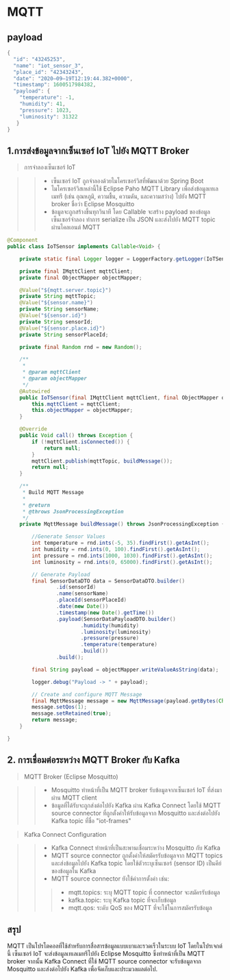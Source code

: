 # MQTT
## payload
```java
{
  "id": "43245253",
  "name": "iot_sensor_3",
  "place_id": "42343243",
  "date": "2020–09–19T12:19:44.382+0000",
  "timestamp": 1600517984382,
  "payload": {
    "temperature": -1,
    "humidity": 41,
    "pressure": 1023,
    "luminosity": 31322
   }
}
```

## 1.การส่งข้อมูลจากเซ็นเซอร์ IoT ไปยัง MQTT Broker
> การจำลองเซ็นเซอร์ IoT

>> - เซ็นเซอร์ IoT ถูกจำลองด้วยไมโครเซอร์วิสที่พัฒนาด้วย Spring Boot
>> - ไมโครเซอร์วิสเหล่านี้ใช้ Eclipse Paho MQTT Library เพื่อส่งข้อมูลเทเลเมทรี (เช่น อุณหภูมิ, ความชื้น, ความดัน, และความสว่าง) ไปยัง MQTT broker ชื่อว่า Eclipse Mosquitto
>> - ข้อมูลจะถูกสร้างขึ้นทุกวินาที โดย Callable จะสร้าง payload ของข้อมูลเซ็นเซอร์จำลอง ทำการ serialize เป็น JSON และส่งไปยัง MQTT topic ผ่านไคลเอนต์ MQTT

```java
@Component
public class IoTSensor implements Callable<Void> {

    private static final Logger logger = LoggerFactory.getLogger(IoTSensor.class);

    private final IMqttClient mqttClient;
    private final ObjectMapper objectMapper;

    @Value("${mqtt.server.topic}")
    private String mqttTopic;
    @Value("${sensor.name}")
    private String sensorName;
    @Value("${sensor.id}")
    private String sensorId;
    @Value("${sensor.place.id}")
    private String sensorPlaceId;

    private final Random rnd = new Random();

    /**
     *
     * @param mqttClient
     * @param objectMapper
     */
    @Autowired
    public IoTSensor(final IMqttClient mqttClient, final ObjectMapper objectMapper) {
        this.mqttClient = mqttClient;
        this.objectMapper = objectMapper;
    }

    @Override
    public Void call() throws Exception {
        if (!mqttClient.isConnected()) {
            return null;
        }
        mqttClient.publish(mqttTopic, buildMessage());
        return null;
    }

    /**
     * Build MQTT Message
     *
     * @return
     * @throws JsonProcessingException
     */
    private MqttMessage buildMessage() throws JsonProcessingException {

        //Generate Sensor Values
        int temperature = rnd.ints(-5, 35).findFirst().getAsInt();
        int humidity = rnd.ints(0, 100).findFirst().getAsInt();
        int pressure = rnd.ints(1000, 1030).findFirst().getAsInt();
        int luminosity = rnd.ints(0, 65000).findFirst().getAsInt();

        // Generate Payload
        final SensorDataDTO data = SensorDataDTO.builder()
                .id(sensorId)
                .name(sensorName)
                .placeId(sensorPlaceId)
                .date(new Date())
                .timestamp(new Date().getTime())
                .payload(SensorDataPayloadDTO.builder()
                        .humidity(humidity)
                        .luminosity(luminosity)
                        .pressure(pressure)
                        .temperature(temperature)
                        .build())
                .build();

        final String payload = objectMapper.writeValueAsString(data);

        logger.debug("Payload -> " + payload);

        // Create and configure MQTT Message
        final MqttMessage message = new MqttMessage(payload.getBytes(Charset.forName("UTF-8")));
        message.setQos(1);
        message.setRetained(true);
        return message;
    }

}
```

## 2. การเชื่อมต่อระหว่าง MQTT Broker กับ Kafka
> MQTT Broker (Eclipse Mosquitto)

>> - Mosquitto ทำหน้าที่เป็น MQTT broker รับข้อมูลจากเซ็นเซอร์ IoT ที่ส่งมาผ่าน MQTT client
>> - ข้อมูลที่ได้รับจะถูกส่งต่อไปยัง Kafka ผ่าน Kafka Connect โดยใช้ MQTT source connector ที่ถูกตั้งค่าให้รับข้อมูลจาก Mosquitto และส่งต่อไปยัง Kafka topic ที่ชื่อ "iot-frames"

> Kafka Connect Configuration

>> - Kafka Connect ทำหน้าที่เป็นสะพานเชื่อมระหว่าง Mosquitto กับ Kafka
>> - MQTT source connector ถูกตั้งค่าให้สมัครรับข้อมูลจาก MQTT topics และส่งข้อมูลไปยัง Kafka topic โดยใช้ตัวระบุเซ็นเซอร์ (sensor ID) เป็นคีย์ของข้อมูลใน Kafka
>> - MQTT source connector ยังใช้ค่าการตั้งค่า เช่น:
>>> -  mqtt.topics: ระบุ MQTT topic ที่ connector จะสมัครรับข้อมูล
>>> - kafka.topic: ระบุ Kafka topic ที่จะเก็บข้อมูล
>>> - mqtt.qos: ระดับ QoS ของ MQTT ที่จะใช้ในการสมัครรับข้อมูล

## สรุป
MQTT เป็นโปรโตคอลที่ใช้สำหรับการสื่อสารข้อมูลแบบเบาและรวดเร็วในระบบ IoT โดยในโปรเจกต์นี้ เซ็นเซอร์ IoT จะส่งข้อมูลเทเลเมทรีไปยัง Eclipse Mosquitto ซึ่งทำหน้าที่เป็น MQTT broker จากนั้น Kafka Connect ที่ใช้ MQTT source connector จะรับข้อมูลจาก Mosquitto และส่งต่อไปยัง Kafka เพื่อจัดเก็บและประมวลผลต่อไป.
